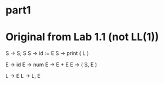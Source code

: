 # part1





# Original from Lab 1.1 (not LL(1))
S -> S; S 
S -> id := E 
S -> print ( L )

E -> id 
E -> num 
E -> E + E 
E -> ( S, E )

L -> E 
L -> L, E

